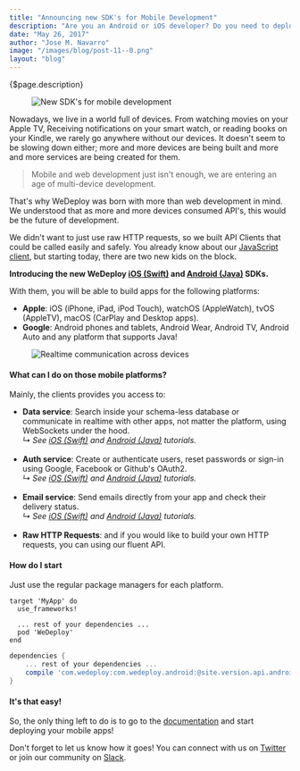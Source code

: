 ```yaml
---
title: "Announcing new SDK's for Mobile Development"
description: "Are you an Android or iOS developer? Do you need to deploy services quickly and easily to the cloud and focus on your mobile apps? Well today is a big day for you!"
date: "May 26, 2017"
author: "Jose M. Navarro"
image: "/images/blog/post-11--0.png"
layout: "blog"
---
```


<article>

{$page.description}

<figure>
	<img src="/images/blog/post-11--0.png" alt="New SDK's for mobile development">
</figure>

Nowadays, we live in a world full of devices. From watching movies on your Apple TV, Receiving notifications on your smart watch, or reading books on your Kindle, we rarely go anywhere without our devices. It doesn't seem to be slowing down either; more and more devices are being built and more and more services are being created for them.

> Mobile and web development just isn't enough, we are entering an age of multi-device development.

That's why WeDeploy was born with more than web development in mind. We understood that as more and more devices consumed API's, this would be the future of development.

We didn't want to just use raw HTTP requests, so we built API Clients that could be called easily and safely. You already know about our [JavaScript client](/docs/intro/api-clients/#1), but starting today, there are two new kids on the block.

**Introducing the new WeDeploy <a data-senna-off target="_blank" href="/docs/intro/api-clients/#2">iOS (Swift)</a> and <a data-senna-off target="_blank" href="/docs/intro/api-clients/#3">Android (Java)</a> SDKs.**

With them, you will be able to build apps for the following platforms:

* **Apple**: iOS (iPhone, iPad, iPod Touch), watchOS (AppleWatch), tvOS (AppleTV), macOS (CarPlay and Desktop apps).
* **Google**: Android phones and tablets, Android Wear, Android TV, Android Auto and any platform that supports Java!

<figure>
	<img src="/images/blog/post-11--1.gif" alt="Realtime communication across devices">
</figure>


#### What can I do on those mobile platforms?

Mainly, the clients provides you access to:

- **Data service**: Search inside your schema-less database or communicate in realtime with other apps, not matter the platform, using WebSockets under the hood. <br><em>↳ See <a data-senna-off target="_blank" href="/tutorials/data-ios/">iOS (Swift)</a> and <a data-senna-off target="_blank" href="/tutorials/data-android/">Android (Java)</a> tutorials.</em><br><br>
- **Auth service**: Create or authenticate users, reset passwords or sign-in using Google, Facebook or Github's OAuth2. <br><em>↳ See <a data-senna-off target="_blank" href="/tutorials/auth-ios/">iOS (Swift)</a> and <a data-senna-off target="_blank" href="/tutorials/auth-android/">Android (Java)</a> tutorials.</em><br><br>
- **Email service**: Send emails directly from your app and check their delivery status. <br><em>↳ See <a data-senna-off target="_blank" href="/tutorials/email-ios/">iOS (Swift)</a> and <a data-senna-off target="_blank" href="/tutorials/email-android/">Android (Java)</a> tutorials.</em><br><br>
- **Raw HTTP Requests**: and if you would like to build your own HTTP requests, you can using our fluent API.


#### How do I start

Just use the regular package managers for each platform.

```Podfile
target 'MyApp' do
  use_frameworks!

  ... rest of your dependencies ...
  pod 'WeDeploy'
end
```
```build.gradle
dependencies {
	... rest of your dependencies ...
    compile 'com.wedeploy:com.wedeploy.android:@site.version.api.android@'
}
```

#### It's that easy!

So, the only thing left to do is to go to the [documentation](/docs/) and start deploying your mobile apps!

Don't forget to let us know how it goes! You can connect with us on [Twitter](https://twitter.com/wedeploy) or join our community on [Slack](https://chat.wedeploy.com).

</article>
